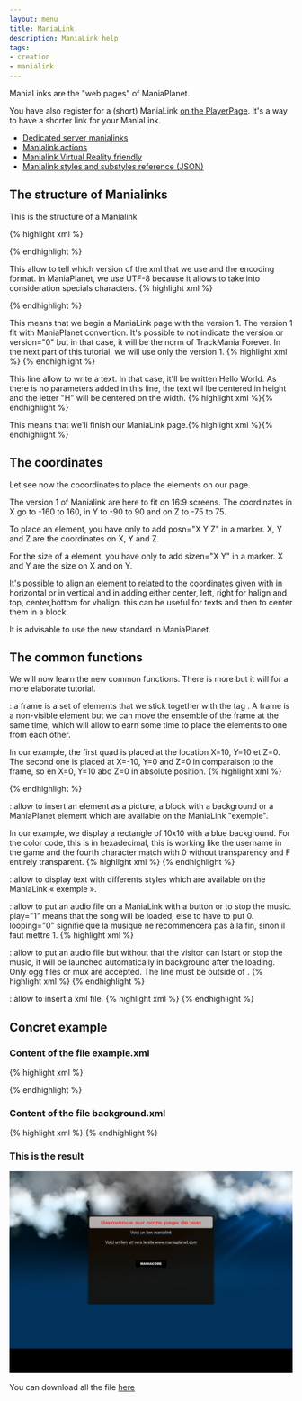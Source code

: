 ```yaml
---
layout: menu
title: ManiaLink
description: ManiaLink help
tags:
- creation
- manialink
---
```


ManiaLinks are the "web pages" of ManiaPlanet.

You have also register for a (short) ManiaLink [on the PlayerPage][1]. It's a way to have a shorter link for your ManiaLink.

* [Dedicated server manialinks][2]
* [Manialink actions][3]
* [Manialink Virtual Reality friendly][4]
* [Manialink styles and substyles reference (JSON)][5]

## The structure of Manialinks
This is the structure of a Manialink

{% highlight xml %}
<?xml version="1.0" encoding="utf-8" standalone="yes" ?>
<manialink version="2">
<label text="Hello World!" />
</manialink>
{% endhighlight %}


This allow to tell which version of the xml that we use and the encoding format. In ManiaPlanet, we use UTF-8 because it allows to take into consideration specials characters.
{% highlight xml %}
<?xml version="1.0" encoding="utf-8" standalone="yes" ?>
{% endhighlight %}


This means that we begin a ManiaLink page with the version 1. The version 1 fit with ManiaPlanet convention. It's possible to not indicate the version or version="0" but in that case, it will be the norm of TrackMania Forever. In the next part of this tutorial, we will use only the version 1.
{% highlight xml %}
<manialink version="1">
{% endhighlight %}


This line allow to write a text. In that case, it'll be written Hello World. As there is no parameters added in this line, the text wil lbe centered in height and the letter "H" will be centered on the width.
{% highlight xml %}<label text="Hello World!" />{% endhighlight %}


This means that we'll finish our ManiaLink page.{% highlight xml %}</manialink>{% endhighlight %}


## The coordinates
Let see now the cooordinates to place the elements on our page.


The version 1 of Manialink are here to fit on 16:9 screens. The coordinates in X go to -160 to 160, in Y to -90 to 90 and on Z to -75 to 75.

To place an element, you have only to add posn="X Y Z" in a marker. X, Y and Z are the coordinates on X, Y and Z.

For the size of a element, you have only to add sizen="X Y" in a marker. X and Y are the size on X and on Y.

It's possible to align an element to related to the coordinates given with <halign> in horizontal or <vhalign> in vertical and in adding either center, left, right for halign and top, center,bottom for vhalign. this can be useful for texts and then to center them in a block.

It is advisable to use the new standard in ManiaPlanet.

## The common functions
We will now learn the new common functions. There is more but it will for a more elaborate tutorial.

**<frame>** : a frame is a set of elements that we stick together with the tag <frame>. A frame is a non-visible element but we can move the ensemble of the frame at the same time, which will allow to earn some time to place the elements to one from each other.

In our example, the first quad is placed at the location X=10, Y=10 et Z=0. The second one is placed at X=-10, Y=0 and Z=0 in comparaison to the frame, so en X=0, Y=10 abd Z=0 in absolute position.
{% highlight xml %}
<frame posn="10 10 0">
<quad sizen="10 10" bgcolor="F00A" />
<quad posn="-10 0 0" sizen="10 10" bgcolor="00FA" />
</frame>
{% endhighlight %}


**<quad>** : allow to insert an element as a picture, a block with a background or a ManiaPlanet element which are available on the ManiaLink "exemple".



In our example, we display a rectangle of 10x10 with a blue background. For the color code, this is in hexadecimal, this is working like the username in the game and the fourth character match with 0 without transparency and F entirely transparent.
{% highlight xml %}
<quad posn="-10 0 0" sizen="10 10" bgcolor="00FA" />
{% endhighlight %}


**<label>** : allow to display text with differents styles which are available on the ManiaLink « exemple ».


**<audio>** : allow to put an audio file on a ManiaLink with a button or to stop the music. play="1" means that the song will be loaded, else to have to put 0.
looping="0" signifie que la musique ne recommencera pas à la fin, sinon il faut mettre 1.
{% highlight xml %}
<audio data="./audio.ogg" play="1" looping="0" />
{% endhighlight %}


**<music>** : allow to put an audio file but without that the visitor can lstart or stop the music, it will be launched automatically in background after the loading. Only ogg files or mux are accepted. The line must be outside of <frame>.
{% highlight xml %}
<music data="./music.ogg" />
{% endhighlight %}


**<include>** : allow to insert a xml file.
{% highlight xml %}
<include url="./page.xml" />
{% endhighlight %}


## Concret example

### Content of the file example.xml

{% highlight xml %}
<?xml version="1.0" encoding="utf-8" standalone="yes" ?>
<manialink version="1">
<include url="./background.xml"/>
<quad posn="-80 45 1" sizen="160 90" style="Bgs1" substyle="BgWindow" />
<quad posn="-70 44 2" sizen="140 12" style="Bgs1" substyle="BgWindow2" />
<label posn="0 40 3" halign="center" text="$w$f00Bienvenue sur notre page de test" />
<label posn="0 30 2" halign="center" text="$h[Exemple]Voici un lien manialink$h" />
<label posn="0 20 2" halign="center" text="$l[www.maniaplanet.com]Voici un lien url vers le site www.maniaplanet.com$l" />
<label posn="0 0 2" halign="center" style="CardButtonMedium" text="Maniacode" manialink="Lien vers un maniacode" />
</manialink>
{% endhighlight %}


### Content of the file background.xml

{% highlight xml %}
<quad posn="-160 90 0" sizen="320 180" image="./background.jpg"/>
{% endhighlight %}


### This is the result

![Tutorial Manialink][6]


You can download all the file [here][7]

[1]: https://player.maniaplanet.com/advanced/manialinks
[2]: server.html
[3]: actions.html
[4]: vr.html
[5]: styles.json
[6]: img/tutoriel_manialink.jpg
[7]: http://bczteam.com/~jonthekiller/Manialinks/Tutoriel_manialink.zip
